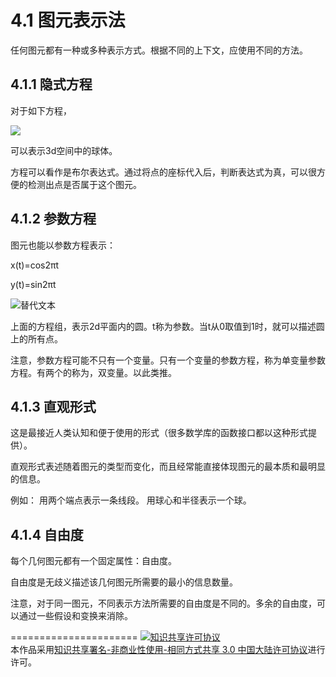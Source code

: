 # 4.1 图元表示法

任何图元都有一种或多种表示方式。根据不同的上下文，应使用不同的方法。

## 4.1.1 隐式方程

对于如下方程，

<img src="http://latex.codecogs.com/gif.latex?$${x^2} + {y^2} + {z^2} = 1$$
 ">
 
可以表示3d空间中的球体。

方程可以看作是布尔表达式。通过将点的座标代入后，判断表达式为真，可以很方便的检测出点是否属于这个图元。
 
## 4.1.2 参数方程

图元也能以参数方程表示：

x(t)=cos2πt

y(t)=sin2πt

![替代文本](pic/4-1-1.png "4-1-1.png")

上面的方程组，表示2d平面内的圆。t称为参数。当t从0取值到1时，就可以描述圆上的所有点。

注意，参数方程可能不只有一个变量。只有一个变量的参数方程，称为单变量参数方程。有两个的称为，双变量。以此类推。

## 4.1.3 直观形式

这是最接近人类认知和便于使用的形式（很多数学库的函数接口都以这种形式提供）。

直观形式表述随着图元的类型而变化，而且经常能直接体现图元的最本质和最明显的信息。

例如：
用两个端点表示一条线段。
用球心和半径表示一个球。

## 4.1.4 自由度

每个几何图元都有一个固定属性：自由度。

自由度是无歧义描述该几何图元所需要的最小的信息数量。

注意，对于同一图元，不同表示方法所需要的自由度是不同的。多余的自由度，可以通过一些假设和变换来消除。

======================
<a rel="license" href="http://creativecommons.org/licenses/by-nc-sa/3.0/cn/"><img alt="知识共享许可协议" style="border-width:0" src="https://i.creativecommons.org/l/by-nc-sa/3.0/cn/88x31.png" /></a><br />本作品采用<a rel="license" href="http://creativecommons.org/licenses/by-nc-sa/3.0/cn/">知识共享署名-非商业性使用-相同方式共享 3.0 中国大陆许可协议</a>进行许可。